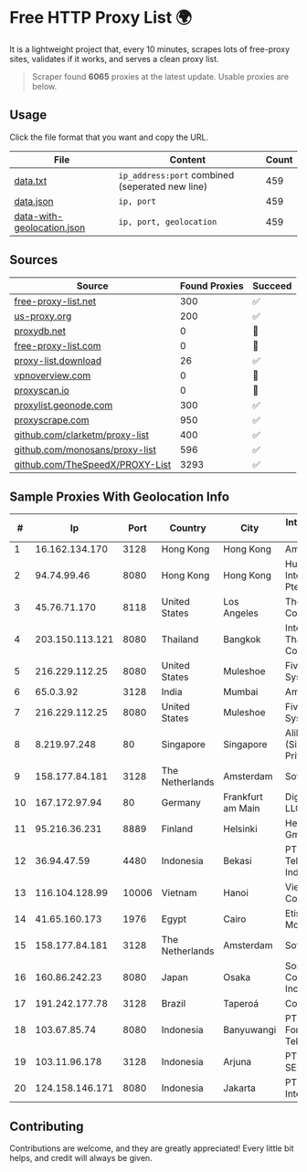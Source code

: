 
# Free HTTP Proxy List 🌍

It is a lightweight project that, every 10 minutes, scrapes lots of free-proxy sites, validates if it works, and serves a clean proxy list.


> Scraper found **6065** proxies at the latest update. Usable proxies are below.

## Usage

Click the file format that you want and copy the URL.


|File|Content|Count|
|----|-------|-----|
|[data.txt](https://raw.githubusercontent.com/themiralay/Proxy-List-World/master/data.txt)|`ip_address:port` combined (seperated new line)|459|
|[data.json](https://raw.githubusercontent.com/themiralay/Proxy-List-World/master/data.json)|`ip, port`|459|
|[data-with-geolocation.json](https://raw.githubusercontent.com/themiralay/Proxy-List-World/master/data-with-geolocation.json)|`ip, port, geolocation`|459|

## Sources

|Source|Found Proxies|Succeed|
|------|-------------|-------|
|[free-proxy-list.net](https://free-proxy-list.net)|300|✅|
|[us-proxy.org](https://www.us-proxy.org)|200|✅|
|[proxydb.net](http://proxydb.net)|0|🚫|
|[free-proxy-list.com](https://free-proxy-list.com/?page=&port=&type%5B%5D=http&type%5B%5D=https&up_time=0&search=Search)|0|🚫|
|[proxy-list.download](https://www.proxy-list.download/HTTP)|26|✅|
|[vpnoverview.com](https://vpnoverview.com/privacy/anonymous-browsing/free-proxy-servers)|0|🚫|
|[proxyscan.io](https://www.proxyscan.io)|0|🚫|
|[proxylist.geonode.com](https://proxylist.geonode.com/api/proxy-list?limit=300&page=1&sort_by=lastChecked&sort_type=desc&protocols=http,https)|300|✅|
|[proxyscrape.com](https://api.proxyscrape.com/v2/?request=displayproxies&protocol=http&timeout=10000&country=all&ssl=all&anonymity=all)|950|✅|
|[github.com/clarketm/proxy-list](https://raw.githubusercontent.com/clarketm/proxy-list/master/proxy-list-raw.txt)|400|✅|
|[github.com/monosans/proxy-list](https://raw.githubusercontent.com/monosans/proxy-list/main/proxies/http.txt)|596|✅|
|[github.com/TheSpeedX/PROXY-List](https://raw.githubusercontent.com/TheSpeedX/PROXY-List/master/http.txt)|3293|✅|


## Sample Proxies With Geolocation Info

|#|Ip|Port|Country|City|Internet Service Provider|
|-|--|----|-------|----|-------------------------|
|1|16.162.134.170|3128|Hong Kong|Hong Kong|Amazon.com|
|2|94.74.99.46|8080|Hong Kong|Hong Kong|Huawei International Pte. LTD|
|3|45.76.71.170|8118|United States|Los Angeles|The Constant Company|
|4|203.150.113.121|8080|Thailand|Bangkok|Internet Thailand Company Ltd.|
|5|216.229.112.25|8080|United States|Muleshoe|Five Area Systems, LLC|
|6|65.0.3.92|3128|India|Mumbai|Amazon.com|
|7|216.229.112.25|8080|United States|Muleshoe|Five Area Systems, LLC|
|8|8.219.97.248|80|Singapore|Singapore|Alibaba Cloud (Singapore) Private Limited|
|9|158.177.84.181|3128|The Netherlands|Amsterdam|SoftLayer|
|10|167.172.97.94|80|Germany|Frankfurt am Main|DigitalOcean, LLC|
|11|95.216.36.231|8889|Finland|Helsinki|Hetzner Online GmbH|
|12|36.94.47.59|4480|Indonesia|Bekasi|PT. Telekomunikasi Indonesia|
|13|116.104.128.99|10006|Vietnam|Hanoi|Viettel Corporation|
|14|41.65.160.173|1976|Egypt|Cairo|Etisalat Misr Mobile BB|
|15|158.177.84.181|3128|The Netherlands|Amsterdam|SoftLayer|
|16|160.86.242.23|8080|Japan|Osaka|Sony Network Communications Inc|
|17|191.242.177.78|3128|Brazil|Taperoá|Conect Telecom|
|18|103.67.85.74|8080|Indonesia|Banyuwangi|PT Tujuh Fondasi Teknologi|
|19|103.11.96.178|3128|Indonesia|Arjuna|PT SKYLINE SEMESTA|
|20|124.158.146.171|8080|Indonesia|Jakarta|PT iForte Global Internet|



## Contributing

Contributions are welcome, and they are greatly appreciated! Every
little bit helps, and credit will always be given.

